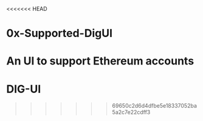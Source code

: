 <<<<<<< HEAD
# 0x-Supported-DigUI
An UI to support Ethereum accounts
=======
# DIG-UI
>>>>>>> 69650c2d6d4dfbe5e18337052ba5a2c7e22cdff3
